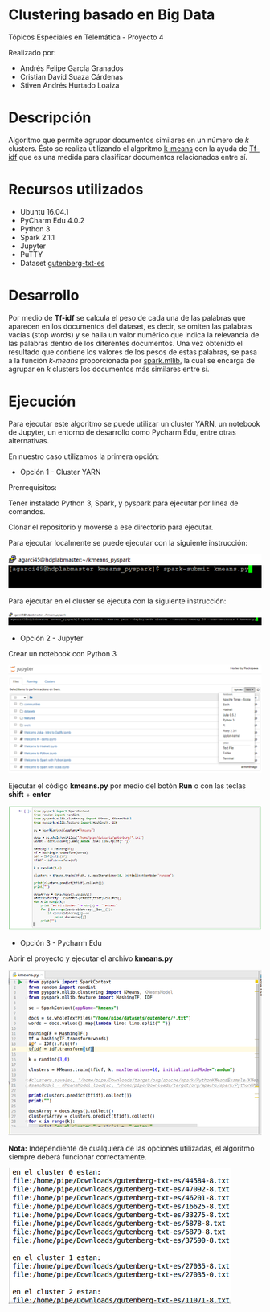 # Clustering basado en Big Data
Tópicos Especiales en Telemática - Proyecto 4

Realizado por:

* Andrés Felipe García Granados
* Cristian David Suaza Cárdenas
* Stiven Andrés Hurtado Loaiza

# Descripción

Algoritmo que permite agrupar documentos similares en un número de *k* clusters. Ésto se realiza utilizando el algoritmo [k-means](https://es.wikipedia.org/wiki/K-means) con la ayuda de [Tf-idf](https://es.wikipedia.org/wiki/Tf-idf) que es una medida para clasificar documentos relacionados entre sí.

# Recursos utilizados

  - Ubuntu 16.04.1
  - PyCharm Edu 4.0.2
  - Python 3
  - Spark 2.1.1
  - Jupyter
  - PuTTY
  - Dataset [gutenberg-txt-es](https://github.com/edwinm67/cursohadoop/blob/master/datasets/gutenberg-txt-es.zip)
  
  # Desarrollo

Por medio de **Tf-idf** se calcula el peso de cada una de las palabras que aparecen en los documentos del dataset, es decir, se omiten las palabras vacías (stop words) y se halla un valor numérico que indica la relevancia de las palabras dentro de los diferentes documentos. Una vez obtenido el resultado que contiene los valores de los pesos de estas palabras, se pasa a la función *k-means* proporcionada por [spark.mllib](https://spark.apache.org/docs/2.1.1/mllib-clustering.html), la cual se encarga de agrupar en *k* clusters los documentos más similares entre sí.

# Ejecución

Para ejecutar este algoritmo se puede utilizar un cluster YARN, un notebook de Jupyter, un entorno de desarrollo como Pycharm Edu, entre otras alternativas.

En nuestro caso utilizamos la primera opción:

* Opción 1 - Cluster YARN

Prerrequisitos:

Tener instalado Python 3, Spark, y pyspark para ejecutar por línea de comandos.

Clonar el repositorio y moverse a ese directorio para ejecutar.

Para ejecutar localmente se puede ejecutar con la siguiente instrucción:

![](local.PNG)

Para ejecutar en el cluster se ejecuta con la siguiente instrucción:

![](cluster.PNG)

* Opción 2 - Jupyter

Crear un notebook con Python 3

![](jupyter1.PNG)

Ejecutar el código **kmeans.py** por medio del botón **Run** o con las teclas **shift** + **enter**

![](jupyter2.PNG)

* Opción 3 - Pycharm Edu

Abrir el proyecto y ejecutar el archivo **kmeans.py**

![](pycharm.PNG)

**Nota:** Independiente de cualquiera de las opciones utilizadas, el algoritmo siempre deberá funcionar correctamente.

![](resultados.PNG)